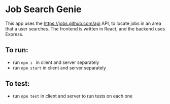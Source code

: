 # Job Search Genie

This app uses the https://jobs.github.com/api API, to locate jobs in an area that a user searches. 
The frontend is written in React, and the backend uses Express. 

## To run: 
* run ```npm i ``` in client and server separately 
* run ```npm start``` in client and server separately 

## To test:
* run ```npm test``` in client and server to run tests on each one
